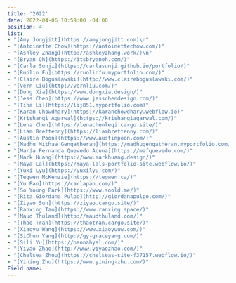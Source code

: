 ```yaml
---
title: '2022'
date: 2022-04-06 10:59:00 -04:00
position: 4
list:
- "[Amy Jongjitt](https://amyjongjitt.com)\n"
- "[Antoinette Chow](https://antoinettechow.com/)"
- "[Ashley Zhang](http://ashleyzhang.work/)\n"
- "[Bryan Oh](https://itsbryanoh.com/)"
- "[Carla Sunji](https://carlasunji.github.io/portfolio/)"
- "[Ruolin Fu](https://ruolinfu.myportfolio.com/)"
- "[Claire Boguslawski](http://www.claireboguslawski.com/)"
- "[Vern Liu](http://vernliu.com/)"
- "[Dong Xia](https://www.dongxia.design/)"
- "[Jess Chen](https://www.jesschendesign.com/)"
- "[Tina Li](https://lij851.myportfolio.com)"
- "[Karan Chowdhary](https://karanchowdhary.webflow.io)"
- "[Krishangi Agarwal](https://krishangiagarwal.com/)"
- "[Lena Chen](https://lenachenleqi.cargo.site/)"
- "[Liam Brettenny](https://liambrettenny.com/)"
- "[Austin Poon](https://www.austinpoon.com/)"
- "[Madhu Mithaa Gengatheran](https://madhugengatheran.myportfolio.com/)"
- "[María Fernanda Quevedo Acuna](https://mafquevedo.com/)"
- "[Mark Huang](https://www.markhuang.design/)"
- "[Maya Lal](https://maya-lals-portfolio-site.webflow.io/)"
- "[Yuxi Lyu](https://yuxilyu.com/)"
- "[Tegwen McKenzie](https://tegwen.ca/)"
- "[Yu Pan](https://carlapan.com/)"
- "[So Young Park](https://www.soold.me/)"
- "[Rita Giordana Pulpo](http://giordanapulpo.com/)"
- "[Ziyao Sun](https://ziyao.cargo.site/)"
- "[Ranxing Tao](https://www.ranxing.space/)"
- "[Maud Thuland](http://maudthuland.com/)"
- "[Thao Tran](https://thaotran.cargo.site/)"
- "[Xiaoyu Wang](https://www.xiaoyuuw.com/)"
- "[SiChun Yang](http://gy-graceyang.com/)"
- "[Sili Yu](https://hannahysl.com/)"
- "[Yiyao Zhao](http://www.yiyaozhao.com/)"
- "[Chelsea Zhou](https://chelseas-site-f37157.webflow.io/)"
- "[Yining Zhu](https://www.yining-zhu.com/)"
Field name: 
---
```


